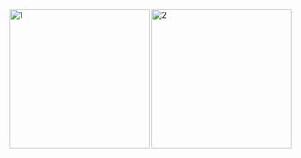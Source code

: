 <img width="250" alt="1" src="https://github.com/ASLy123/Android-android_programming_NerdLauncher/assets/96857443/c1a527c7-ca02-488c-8b4f-549f4318af75">
<img width="250" alt="2" src="https://github.com/ASLy123/Android-android_programming_NerdLauncher/assets/96857443/952c45d7-7230-4a00-9cfd-b9b1ac63bfb0">
